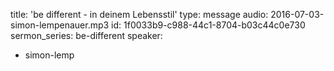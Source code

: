 title: 'be different - in deinem Lebensstil'
type: message
audio: 2016-07-03-simon-lempenauer.mp3
id: 1f0033b9-c988-44c1-8704-b03c44c0e730
sermon_series: be-different
speaker:
  - simon-lemp
